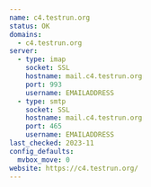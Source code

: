 ```yaml
---
name: c4.testrun.org
status: OK
domains: 
  - c4.testrun.org
server:
  - type: imap
    socket: SSL
    hostname: mail.c4.testrun.org
    port: 993
    username: EMAILADDRESS
  - type: smtp
    socket: SSL
    hostname: mail.c4.testrun.org
    port: 465
    username: EMAILADDRESS
last_checked: 2023-11
config_defaults:
  mvbox_move: 0
website: https://c4.testrun.org/
---
```

